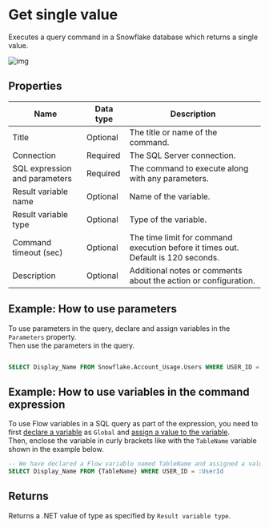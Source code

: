 # Get single value

Executes a query command in a Snowflake database which returns a single value.

![img](https://profitbasedocs.blob.core.windows.net/flowimages/get-single-value.png)


## Properties

| Name         | Data type       | Description                                       |
|--------------|-----------------|---------------------------------------------------|
| Title           |   Optional | The title or name of the command.    |
| Connection         | Required   | The SQL Server connection. |
|SQL expression and parameters   | Required      | The command to execute along with any parameters.   |
| Result variable name | Optional  | Name of the variable.  |
| Result variable type | Optional  | Type of the variable.  |
|Command timeout (sec) | Optional | The time limit for command execution before it times out. Default is 120 seconds.|
| Description   | Optional | Additional notes or comments about the action or configuration. |

## Example: How to use parameters

To use parameters in the query, declare and assign variables in the `Parameters` property.  
Then use the parameters in the query.

```sql

SELECT Display_Name FROM Snowflake.Account_Usage.Users WHERE USER_ID = :UserId

```

## Example: How to use variables in the command expression

To use Flow variables in a SQL query as part of the expression, you need to first [declare a variable](../built-in/declare-variable.md) as `Global` and [assign a value to the variable](../built-in/set-variable.md).  
Then, enclose the variable in curly brackets like with the `TableName` variable shown in the example below.

```sql
-- We have declared a Flow variable named TableName and assigned a value to it in a previous action.
SELECT Display_Name FROM {TableName} WHERE USER_ID = :UserId
```

## Returns

Returns a .NET value of type as specified by `Result variable type`.
